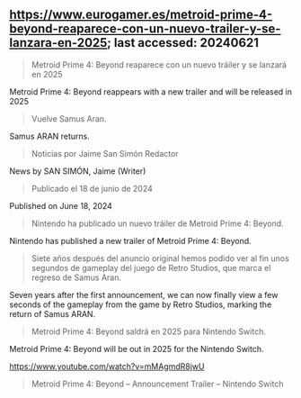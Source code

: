 ## https://www.eurogamer.es/metroid-prime-4-beyond-reaparece-con-un-nuevo-trailer-y-se-lanzara-en-2025; last accessed: 20240621

> Metroid Prime 4: Beyond reaparece con un nuevo tráiler y se lanzará en 2025

Metroid Prime 4: Beyond reappears with a new trailer and will be released in 2025

> Vuelve Samus Aran.

Samus ARAN returns.

> Noticias por Jaime San Simón Redactor

News by SAN SIMÓN, Jaime (Writer)

> Publicado el 18 de junio de 2024

Published on June 18, 2024

> Nintendo ha publicado un nuevo tráiler de Metroid Prime 4: Beyond.

Nintendo has published a new trailer of Metroid Prime 4: Beyond.

> Siete años después del anuncio original hemos podido ver al fin unos segundos de gameplay del juego de Retro Studios, que marca el regreso de Samus Aran.

Seven years after the first announcement, we can now finally view a few seconds of the gameplay from the game by Retro Studios, marking the return of Samus ARAN.

> Metroid Prime 4: Beyond saldrá en 2025 para Nintendo Switch. 

Metroid Prime 4: Beyond will be out in 2025 for the Nintendo Switch.

https://www.youtube.com/watch?v=mMAgmdR8jwU

> Metroid Prime 4: Beyond – Announcement Trailer – Nintendo Switch 